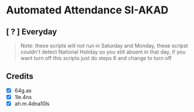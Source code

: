 
# Automated Attendance SI-AKAD
## [ ? ] Everyday
> Note: these scripts will not run in Saturday and Monday, these scripst couldn't detect National Holiday so you still absent in that day, if you want turn off this scripts just do steps 6 and change to turn off
## Credits
- [x] 64g.as 
- [x] 1le.4ns 
- [x] ah.m.4dna10ls
